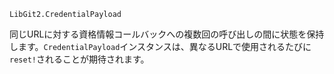 ```
LibGit2.CredentialPayload
```

同じURLに対する資格情報コールバックへの複数回の呼び出しの間に状態を保持します。`CredentialPayload`インスタンスは、異なるURLで使用されるたびに`reset!`されることが期待されます。
